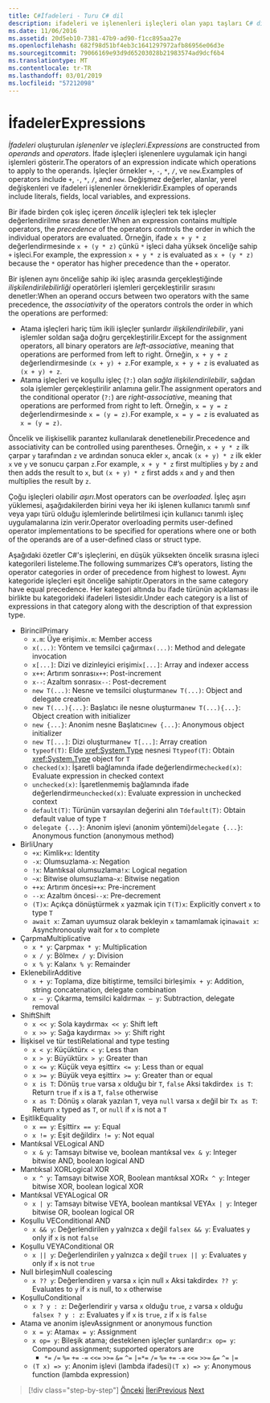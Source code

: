 ```yaml
---
title: C#İfadeleri - Turu C# dil
description: ifadeleri ve işlenenleri işleçleri olan yapı taşları C# dil
ms.date: 11/06/2016
ms.assetid: 20d5eb10-7381-47b9-ad90-f1cc895aa27e
ms.openlocfilehash: 682f98d51bf4eb3c1641297972afb86956e06d3e
ms.sourcegitcommit: 79066169e93d9d65203028b21983574ad9dcf6b4
ms.translationtype: MT
ms.contentlocale: tr-TR
ms.lasthandoff: 03/01/2019
ms.locfileid: "57212098"
---
```

# <a name="expressions"></a><span data-ttu-id="6d01b-103">İfadeler</span><span class="sxs-lookup"><span data-stu-id="6d01b-103">Expressions</span></span>

<span data-ttu-id="6d01b-104">*İfadeleri* oluşturulan *işlenenler* ve *işleçleri*.</span><span class="sxs-lookup"><span data-stu-id="6d01b-104">*Expressions* are constructed from *operands* and *operators*.</span></span> <span data-ttu-id="6d01b-105">İfade işleçleri işlenenlere uygulamak için hangi işlemleri gösterir.</span><span class="sxs-lookup"><span data-stu-id="6d01b-105">The operators of an expression indicate which operations to apply to the operands.</span></span> <span data-ttu-id="6d01b-106">İşleçler örnekler `+`, `-`, `*`, `/`, ve `new`.</span><span class="sxs-lookup"><span data-stu-id="6d01b-106">Examples of operators include `+`, `-`, `*`, `/`, and `new`.</span></span> <span data-ttu-id="6d01b-107">Değişmez değerler, alanlar, yerel değişkenleri ve ifadeleri işlenenler örnekleridir.</span><span class="sxs-lookup"><span data-stu-id="6d01b-107">Examples of operands include literals, fields, local variables, and expressions.</span></span>

<span data-ttu-id="6d01b-108">Bir ifade birden çok işleç içeren *öncelik* işleçleri tek tek işleçler değerlendirilme sırası denetler.</span><span class="sxs-lookup"><span data-stu-id="6d01b-108">When an expression contains multiple operators, the *precedence* of the operators controls the order in which the individual operators are evaluated.</span></span> <span data-ttu-id="6d01b-109">Örneğin, ifade `x + y * z` değerlendirmesinde `x + (y * z)` çünkü `*` işleci daha yüksek önceliğe sahip `+` işleci.</span><span class="sxs-lookup"><span data-stu-id="6d01b-109">For example, the expression `x + y * z` is evaluated as `x + (y * z)` because the `*` operator has higher precedence than the `+` operator.</span></span>

<span data-ttu-id="6d01b-110">Bir işlenen aynı önceliğe sahip iki işleç arasında gerçekleştiğinde *ilişkilendirilebilirliği* operatörleri işlemleri gerçekleştirilir sırasını denetler:</span><span class="sxs-lookup"><span data-stu-id="6d01b-110">When an operand occurs between two operators with the same precedence, the *associativity* of the operators controls the order in which the operations are performed:</span></span>

*   <span data-ttu-id="6d01b-111">Atama işleçleri hariç tüm ikili işleçler şunlardır *ilişkilendirilebilir*, yani işlemler soldan sağa doğru gerçekleştirilir.</span><span class="sxs-lookup"><span data-stu-id="6d01b-111">Except for the assignment operators, all binary operators are *left-associative*, meaning that operations are performed from left to right.</span></span> <span data-ttu-id="6d01b-112">Örneğin, `x + y + z` değerlendirmesinde `(x + y) + z`.</span><span class="sxs-lookup"><span data-stu-id="6d01b-112">For example, `x + y + z` is evaluated as `(x + y) + z`.</span></span>
*   <span data-ttu-id="6d01b-113">Atama işleçleri ve koşullu işleç (`?:`) olan *sağla ilişkilendirilebilir*, sağdan sola işlemler gerçekleştirilir anlamına gelir.</span><span class="sxs-lookup"><span data-stu-id="6d01b-113">The assignment operators and the conditional operator (`?:`) are *right-associative*, meaning that operations are performed from right to left.</span></span> <span data-ttu-id="6d01b-114">Örneğin, `x = y = z` değerlendirmesinde `x = (y = z)`.</span><span class="sxs-lookup"><span data-stu-id="6d01b-114">For example, `x = y = z` is evaluated as `x = (y = z)`.</span></span>

<span data-ttu-id="6d01b-115">Öncelik ve ilişkisellik parantez kullanılarak denetlenebilir.</span><span class="sxs-lookup"><span data-stu-id="6d01b-115">Precedence and associativity can be controlled using parentheses.</span></span> <span data-ttu-id="6d01b-116">Örneğin, `x + y * z` ilk çarpar `y` tarafından `z` ve ardından sonuca ekler `x`, ancak `(x + y) * z` ilk ekler `x` ve `y` ve sonucu çarpan `z`.</span><span class="sxs-lookup"><span data-stu-id="6d01b-116">For example, `x + y * z` first multiplies `y` by `z` and then adds the result to `x`, but `(x + y) * z` first adds `x` and `y` and then multiplies the result by `z`.</span></span>

<span data-ttu-id="6d01b-117">Çoğu işleçleri olabilir *aşırı*.</span><span class="sxs-lookup"><span data-stu-id="6d01b-117">Most operators can be *overloaded*.</span></span> <span data-ttu-id="6d01b-118">İşleç aşırı yüklemesi, aşağıdakilerden birini veya her iki işlenen kullanıcı tanımlı sınıf veya yapı türü olduğu işlemlerinde belirtilmesi için kullanıcı tanımlı işleç uygulamalarına izin verir.</span><span class="sxs-lookup"><span data-stu-id="6d01b-118">Operator overloading permits user-defined operator implementations to be specified for operations where one or both of the operands are of a user-defined class or struct type.</span></span>

<span data-ttu-id="6d01b-119">Aşağıdaki özetler C#'s işleçlerini, en düşük yüksekten öncelik sırasına işleci kategorileri listeleme.</span><span class="sxs-lookup"><span data-stu-id="6d01b-119">The following summarizes C#’s operators, listing the operator categories in order of precedence from highest to lowest.</span></span> <span data-ttu-id="6d01b-120">Aynı kategoride işleçleri eşit önceliğe sahiptir.</span><span class="sxs-lookup"><span data-stu-id="6d01b-120">Operators in the same category have equal precedence.</span></span> <span data-ttu-id="6d01b-121">Her kategori altında bu ifade türünün açıklaması ile birlikte bu kategorideki ifadeleri listesidir.</span><span class="sxs-lookup"><span data-stu-id="6d01b-121">Under each category is a list of expressions in that category along with the description of that expression type.</span></span>

* <span data-ttu-id="6d01b-122">Birincil</span><span class="sxs-lookup"><span data-stu-id="6d01b-122">Primary</span></span>
    - <span data-ttu-id="6d01b-123">`x.m`: Üye erişimi</span><span class="sxs-lookup"><span data-stu-id="6d01b-123">`x.m`: Member access</span></span>
    - <span data-ttu-id="6d01b-124">`x(...)`: Yöntem ve temsilci çağırma</span><span class="sxs-lookup"><span data-stu-id="6d01b-124">`x(...)`: Method and delegate invocation</span></span>
    - <span data-ttu-id="6d01b-125">`x[...]`: Dizi ve dizinleyici erişimi</span><span class="sxs-lookup"><span data-stu-id="6d01b-125">`x[...]`: Array and indexer access</span></span>
    - <span data-ttu-id="6d01b-126">`x++`: Artırım sonrası</span><span class="sxs-lookup"><span data-stu-id="6d01b-126">`x++`: Post-increment</span></span>
    - <span data-ttu-id="6d01b-127">`x--`: Azaltım sonrası</span><span class="sxs-lookup"><span data-stu-id="6d01b-127">`x--`: Post-decrement</span></span>
    - <span data-ttu-id="6d01b-128">`new T(...)`: Nesne ve temsilci oluşturma</span><span class="sxs-lookup"><span data-stu-id="6d01b-128">`new T(...)`: Object and delegate creation</span></span>
    - <span data-ttu-id="6d01b-129">`new T(...){...}`: Başlatıcı ile nesne oluşturma</span><span class="sxs-lookup"><span data-stu-id="6d01b-129">`new T(...){...}`: Object creation with initializer</span></span>
    - <span data-ttu-id="6d01b-130">`new {...}`:  Anonim nesne Başlatıcı</span><span class="sxs-lookup"><span data-stu-id="6d01b-130">`new {...}`:  Anonymous object initializer</span></span>
    - <span data-ttu-id="6d01b-131">`new T[...]`: Dizi oluşturma</span><span class="sxs-lookup"><span data-stu-id="6d01b-131">`new T[...]`: Array creation</span></span>
    - <span data-ttu-id="6d01b-132">`typeof(T)`: Elde <xref:System.Type> nesnesi `T`</span><span class="sxs-lookup"><span data-stu-id="6d01b-132">`typeof(T)`: Obtain <xref:System.Type> object for `T`</span></span>
    - <span data-ttu-id="6d01b-133">`checked(x)`: İşaretli bağlamında ifade değerlendirme</span><span class="sxs-lookup"><span data-stu-id="6d01b-133">`checked(x)`: Evaluate expression in checked context</span></span>
    - <span data-ttu-id="6d01b-134">`unchecked(x)`: İşaretlenmemiş bağlamında ifade değerlendirme</span><span class="sxs-lookup"><span data-stu-id="6d01b-134">`unchecked(x)`: Evaluate expression in unchecked context</span></span>
    - <span data-ttu-id="6d01b-135">`default(T)`: Türünün varsayılan değerini alın `T`</span><span class="sxs-lookup"><span data-stu-id="6d01b-135">`default(T)`: Obtain default value of type `T`</span></span>
    - <span data-ttu-id="6d01b-136">`delegate {...}`: Anonim işlevi (anonim yöntemi)</span><span class="sxs-lookup"><span data-stu-id="6d01b-136">`delegate {...}`: Anonymous function (anonymous method)</span></span>
* <span data-ttu-id="6d01b-137">Birli</span><span class="sxs-lookup"><span data-stu-id="6d01b-137">Unary</span></span>
    - <span data-ttu-id="6d01b-138">`+x`: Kimlik</span><span class="sxs-lookup"><span data-stu-id="6d01b-138">`+x`: Identity</span></span>
    - <span data-ttu-id="6d01b-139">`-x`: Olumsuzlama</span><span class="sxs-lookup"><span data-stu-id="6d01b-139">`-x`: Negation</span></span>
    - <span data-ttu-id="6d01b-140">`!x`: Mantıksal olumsuzlama</span><span class="sxs-lookup"><span data-stu-id="6d01b-140">`!x`: Logical negation</span></span>
    - <span data-ttu-id="6d01b-141">`~x`: Bitwise olumsuzlama</span><span class="sxs-lookup"><span data-stu-id="6d01b-141">`~x`: Bitwise negation</span></span>
    - <span data-ttu-id="6d01b-142">`++x`: Artırım öncesi</span><span class="sxs-lookup"><span data-stu-id="6d01b-142">`++x`: Pre-increment</span></span>
    - <span data-ttu-id="6d01b-143">`--x`: Azaltım öncesi</span><span class="sxs-lookup"><span data-stu-id="6d01b-143">`--x`: Pre-decrement</span></span>
    - <span data-ttu-id="6d01b-144">`(T)x`: Açıkça dönüştürmek `x` yazmak için `T`</span><span class="sxs-lookup"><span data-stu-id="6d01b-144">`(T)x`: Explicitly convert `x` to type `T`</span></span>
    - <span data-ttu-id="6d01b-145">`await x`: Zaman uyumsuz olarak bekleyin `x` tamamlamak için</span><span class="sxs-lookup"><span data-stu-id="6d01b-145">`await x`: Asynchronously wait for `x` to complete</span></span>
* <span data-ttu-id="6d01b-146">Çarpma</span><span class="sxs-lookup"><span data-stu-id="6d01b-146">Multiplicative</span></span>
    - <span data-ttu-id="6d01b-147">`x * y`: Çarpma</span><span class="sxs-lookup"><span data-stu-id="6d01b-147">`x * y`: Multiplication</span></span>
    - <span data-ttu-id="6d01b-148">`x / y`: Bölme</span><span class="sxs-lookup"><span data-stu-id="6d01b-148">`x / y`: Division</span></span>
    - <span data-ttu-id="6d01b-149">`x % y`: Kalan</span><span class="sxs-lookup"><span data-stu-id="6d01b-149">`x % y`: Remainder</span></span>
* <span data-ttu-id="6d01b-150">Eklenebilir</span><span class="sxs-lookup"><span data-stu-id="6d01b-150">Additive</span></span>
    - <span data-ttu-id="6d01b-151">`x + y`: Toplama, dize bitiştirme, temsilci birleşimi</span><span class="sxs-lookup"><span data-stu-id="6d01b-151">`x + y`: Addition, string concatenation, delegate combination</span></span>
    - <span data-ttu-id="6d01b-152">`x – y`: Çıkarma, temsilci kaldırma</span><span class="sxs-lookup"><span data-stu-id="6d01b-152">`x – y`: Subtraction, delegate removal</span></span>
* <span data-ttu-id="6d01b-153">Shift</span><span class="sxs-lookup"><span data-stu-id="6d01b-153">Shift</span></span>
    - <span data-ttu-id="6d01b-154">`x << y`: Sola kaydırma</span><span class="sxs-lookup"><span data-stu-id="6d01b-154">`x << y`: Shift left</span></span>
    - <span data-ttu-id="6d01b-155">`x >> y`: Sağa kaydırma</span><span class="sxs-lookup"><span data-stu-id="6d01b-155">`x >> y`: Shift right</span></span>
* <span data-ttu-id="6d01b-156">İlişkisel ve tür testi</span><span class="sxs-lookup"><span data-stu-id="6d01b-156">Relational and type testing</span></span>
    - <span data-ttu-id="6d01b-157">`x < y`: Küçüktür</span><span class="sxs-lookup"><span data-stu-id="6d01b-157">`x < y`: Less than</span></span>
    - <span data-ttu-id="6d01b-158">`x > y`: Büyüktür</span><span class="sxs-lookup"><span data-stu-id="6d01b-158">`x > y`: Greater than</span></span>
    - <span data-ttu-id="6d01b-159">`x <= y`: Küçük veya eşittir</span><span class="sxs-lookup"><span data-stu-id="6d01b-159">`x <= y`: Less than or equal</span></span>
    - <span data-ttu-id="6d01b-160">`x >= y`: Büyük veya eşittir</span><span class="sxs-lookup"><span data-stu-id="6d01b-160">`x >= y`: Greater than or equal</span></span>
    - <span data-ttu-id="6d01b-161">`x is T`: Dönüş `true` varsa `x` olduğu bir `T`, `false` Aksi takdirde</span><span class="sxs-lookup"><span data-stu-id="6d01b-161">`x is T`: Return `true` if `x` is a `T`, `false` otherwise</span></span>
    - <span data-ttu-id="6d01b-162">`x as T`: Dönüş `x` olarak yazılan `T`, veya `null` varsa `x` değil bir `T`</span><span class="sxs-lookup"><span data-stu-id="6d01b-162">`x as T`: Return `x` typed as `T`, or `null` if `x` is not a `T`</span></span>
* <span data-ttu-id="6d01b-163">Eşitlik</span><span class="sxs-lookup"><span data-stu-id="6d01b-163">Equality</span></span>
    - <span data-ttu-id="6d01b-164">`x == y`: Eşittir</span><span class="sxs-lookup"><span data-stu-id="6d01b-164">`x == y`: Equal</span></span>
    - <span data-ttu-id="6d01b-165">`x != y`: Eşit değildir</span><span class="sxs-lookup"><span data-stu-id="6d01b-165">`x != y`: Not equal</span></span>
* <span data-ttu-id="6d01b-166">Mantıksal VE</span><span class="sxs-lookup"><span data-stu-id="6d01b-166">Logical AND</span></span>
    - <span data-ttu-id="6d01b-167">`x & y`: Tamsayı bitwise ve, boolean mantıksal ve</span><span class="sxs-lookup"><span data-stu-id="6d01b-167">`x & y`: Integer bitwise AND, boolean logical AND</span></span>
* <span data-ttu-id="6d01b-168">Mantıksal XOR</span><span class="sxs-lookup"><span data-stu-id="6d01b-168">Logical XOR</span></span>
    - <span data-ttu-id="6d01b-169">`x ^ y`: Tamsayı bitwise XOR, Boolean mantıksal XOR</span><span class="sxs-lookup"><span data-stu-id="6d01b-169">`x ^ y`: Integer bitwise XOR, boolean logical XOR</span></span>
* <span data-ttu-id="6d01b-170">Mantıksal VEYA</span><span class="sxs-lookup"><span data-stu-id="6d01b-170">Logical OR</span></span>
    - <span data-ttu-id="6d01b-171">`x | y`: Tamsayı bitwise VEYA, boolean mantıksal VEYA</span><span class="sxs-lookup"><span data-stu-id="6d01b-171">`x | y`: Integer bitwise OR, boolean logical OR</span></span>
* <span data-ttu-id="6d01b-172">Koşullu VE</span><span class="sxs-lookup"><span data-stu-id="6d01b-172">Conditional AND</span></span>
    - <span data-ttu-id="6d01b-173">`x && y`: Değerlendirilen `y` yalnızca `x` değil `false`</span><span class="sxs-lookup"><span data-stu-id="6d01b-173">`x && y`: Evaluates `y` only if `x` is not `false`</span></span>
* <span data-ttu-id="6d01b-174">Koşullu VEYA</span><span class="sxs-lookup"><span data-stu-id="6d01b-174">Conditional OR</span></span>
    - <span data-ttu-id="6d01b-175">`x || y`: Değerlendirilen `y` yalnızca `x` değil `true`</span><span class="sxs-lookup"><span data-stu-id="6d01b-175">`x || y`: Evaluates `y` only if `x` is not `true`</span></span>
* <span data-ttu-id="6d01b-176">Null birleşim</span><span class="sxs-lookup"><span data-stu-id="6d01b-176">Null coalescing</span></span>
    - <span data-ttu-id="6d01b-177">`x ?? y`: Değerlendiren `y` varsa `x` için null `x` Aksi takdirde</span><span class="sxs-lookup"><span data-stu-id="6d01b-177">`x ?? y`: Evaluates to `y` if `x` is null, to `x` otherwise</span></span>
* <span data-ttu-id="6d01b-178">Koşullu</span><span class="sxs-lookup"><span data-stu-id="6d01b-178">Conditional</span></span>
    - <span data-ttu-id="6d01b-179">`x ? y : z`: Değerlendirir `y` varsa `x` olduğu `true`, `z` varsa `x` olduğu `false`</span><span class="sxs-lookup"><span data-stu-id="6d01b-179">`x ? y : z`: Evaluates `y` if `x` is `true`, `z` if `x` is `false`</span></span>
* <span data-ttu-id="6d01b-180">Atama ve anonim işlev</span><span class="sxs-lookup"><span data-stu-id="6d01b-180">Assignment or anonymous function</span></span>
    - <span data-ttu-id="6d01b-181">`x = y`: Atama</span><span class="sxs-lookup"><span data-stu-id="6d01b-181">`x = y`: Assignment</span></span>
    - <span data-ttu-id="6d01b-182">`x op= y`: Bileşik atama; desteklenen işleçler şunlardır:</span><span class="sxs-lookup"><span data-stu-id="6d01b-182">`x op= y`: Compound assignment; supported operators are</span></span>
        - <span data-ttu-id="6d01b-183">`*=`   `/=`   `%=`   `+=`   `-=`   `<<=`   `>>=`   `&=`  `^=`  `|=`</span><span class="sxs-lookup"><span data-stu-id="6d01b-183">`*=`   `/=`   `%=`   `+=`   `-=`   `<<=`   `>>=`   `&=`  `^=`  `|=`</span></span>
    - <span data-ttu-id="6d01b-184">`(T x) => y`: Anonim işlevi (lambda ifadesi)</span><span class="sxs-lookup"><span data-stu-id="6d01b-184">`(T x) => y`: Anonymous function (lambda expression)</span></span>

> [!div class="step-by-step"]
> <span data-ttu-id="6d01b-185">[Önceki](types-and-variables.md)
> [İleri](statements.md)</span><span class="sxs-lookup"><span data-stu-id="6d01b-185">[Previous](types-and-variables.md)
[Next](statements.md)</span></span>